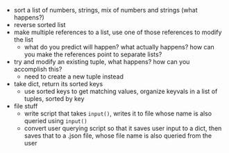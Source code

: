 - sort a list of numbers, strings, mix of numbers and strings (what happens?)
- reverse sorted list
- make multiple references to a list, use one of those references to modify the list
    - what do you predict will happen? what actually happens? how can you make the references
    point to separate lists?
- try and modify an existing tuple, what happens? how can you accomplish this?
    - need to create a new tuple instead
- take dict, return its sorted keys
    - use sorted keys to get matching values, organize keyvals in a list of tuples, sorted by
    key
- file stuff
    - write script that takes `input()`, writes it to file whose name is also queried using
    `input()`
    - convert user querying script so that it saves user input to a dict, then saves that to a
    .json file, whose file name is also queried from the user
